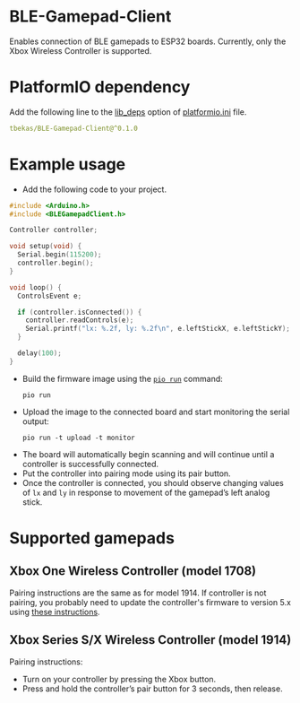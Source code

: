 # BLE-Gamepad-Client
Enables connection of BLE gamepads to ESP32 boards. Currently, only the Xbox Wireless Controller is supported.

# PlatformIO dependency
Add the following line to the [lib_deps](https://docs.platformio.org/en/latest/projectconf/sections/env/options/library/lib_deps.html) option of [platformio.ini](https://docs.platformio.org/en/latest/projectconf/index.html) file.
```yaml
tbekas/BLE-Gamepad-Client@^0.1.0
```

# Example usage
* Add the following code to your project.
```cpp
#include <Arduino.h>
#include <BLEGamepadClient.h>

Controller controller;

void setup(void) {
  Serial.begin(115200);
  controller.begin();
}

void loop() {
  ControlsEvent e;

  if (controller.isConnected()) {
    controller.readControls(e);
    Serial.printf("lx: %.2f, ly: %.2f\n", e.leftStickX, e.leftStickY);
  }

  delay(100);
}
```
* Build the firmware image using the [`pio run`](https://docs.platformio.org/en/latest/core/userguide/cmd_run.html#cmd-run) command:
  ```shell
  pio run
  ```
* Upload the image to the connected board and start monitoring the serial output:
  ```shell
  pio run -t upload -t monitor
  ```
* The board will automatically begin scanning and will continue until a controller is successfully connected.
* Put the controller into pairing mode using its pair button.
* Once the controller is connected, you should observe changing values of `lx` and `ly` in response to movement of the gamepad’s left analog stick.

# Supported gamepads

## Xbox One Wireless Controller (model 1708)
Pairing instructions are the same as for model 1914. If controller is not pairing, you probably need to
update the controller's firmware to version 5.x using [these instructions](https://support.xbox.com/en-US/help/hardware-network/controller/update-xbox-wireless-controller). 

## Xbox Series S/X Wireless Controller (model 1914)
Pairing instructions:
* Turn on your controller by pressing the Xbox button.
* Press and hold the controller’s pair button for 3 seconds, then release.
